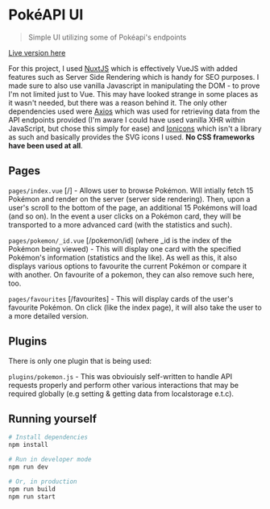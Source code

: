 # PokéAPI UI

> Simple UI utilizing some of Pokéapi&#39;s endpoints

[Live version here](https://pokemon.jibson.me)

For this project, I used [NuxtJS](https://nuxtjs.org/) which is effectively VueJS with added features such as Server Side Rendering which is handy for SEO purposes. I made sure to also use vanilla Javascript in manipulating the DOM - to prove I'm not limited just to Vue. This may have looked strange in some places as it wasn't needed, but there was a reason behind it. The only other dependencies used were [Axios](https://github.com/axios/axios) which was used for retrieving data from the API endpoints provided (I'm aware I could have used vanilla XHR within JavaScript, but chose this simply for ease) and [Ionicons](https://ionicons.com/) which isn't a library as such and basically provides the SVG icons I used. **No CSS frameworks have been used at all**.

## Pages

`pages/index.vue` [/] - Allows user to browse Pokémon. Will intially fetch 15 Pokémon and render on the server (server side rendering). Then, upon a user's scroll to the bottom of the page, an additional 15 Pokémons will load (and so on). In the event a user clicks on a Pokémon card, they will be transported to a more advanced card (with the statistics and such).

`pages/pokemon/_id.vue` [/pokemon/id] (where _id is the index of the Pokémon being viewed) - This will display one card with the specified Pokémon's information (statistics and the like). As well as this, it also displays various options to favourite the current Pokémon or compare it with another. On favourite of a pokemon, they can also remove such here, too.

`pages/favourites` [/favourites] - This will display cards of the user's favourite Pokémon. On click (like the index page), it will also take the user to a more detailed version.

## Plugins

There is only one plugin that is being used:

`plugins/pokemon.js` - This was obviouisly self-written to handle API requests properly and perform other various interactions that may be required globally (e.g setting & getting data from localstorage e.t.c).


## Running yourself

```bash
# Install dependencies
npm install

# Run in developer mode
npm run dev

# Or, in production
npm run build
npm run start
```
